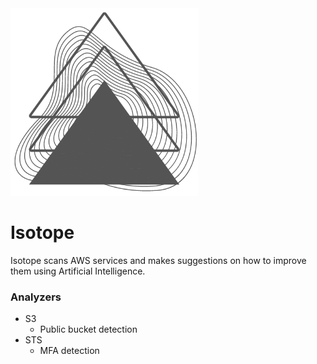 <picture>
  <source media="(prefers-color-scheme: dark)" srcset="./images/logo-dark.png" width="300px;">
  <img alt="Text changing depending on mode. Light: 'So light!' Dark: 'So dark!'" src="./images/logo-light.png" width="300px;">
</picture>
<br/>

# Isotope

Isotope scans AWS services and makes suggestions on how to improve them using Artificial Intelligence.

### Analyzers

- S3
    - Public bucket detection
- STS
  - MFA detection

